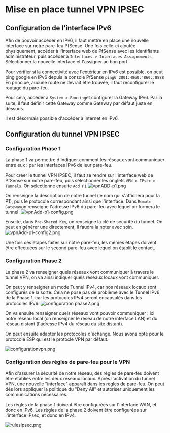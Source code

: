 # **Mise en place tunnel VPN IPSEC**

## **Configuration de l'interface IPv6**
Afin de pouvoir accéder en IPv6, il faut mettre en place une nouvelle interface sur notre pare-feu PfSense.
Une fois celle-ci ajoutée physiquement, accéder à l'interface web de PfSense avec les identifiants administrateur, puis accéder à ```Interfaces > Interfaces Assignements```
Sélectionner la nouvelle interface et l'assigner au bon port.

Pour vérifier si la connectivité avec l'extérieur en IPv6 est possible, on peut ping google en IPv6 depuis la console PfSense
```ping6 2001:4860:4860::8888```
En principe, aucune route ne devrait être trouvée, il faut reconfigurer le routage du pare-feu.

Pour cela, accéder à ```System > Routing```et configurer la Gateway IPv6. Par la suite, il faut définir cette Gateway comme Gateway par défaut juste en dessous.

Il est désormais possible d'accéder à internet en IPv6.

## **Configuration du tunnel VPN IPSEC**

### **Configuration Phase 1**
La phase 1 va permettre d'indiquer comment les réseaux vont communiquer entre eux : par les interfaces IPv6 de leur pare-feu.

Pour créer le tunnel VPN IPSEC, il faut se rendre sur l'interface web de PfSense sur notre pare-feu, puis sélectionner les onglets ```VPN > IPsec > Tunnels```. On sélectionne ensuite ```Add P1```
![vpnADD-p1.png]()

On renseigne la description de notre tunnel (le nom qui s'affichera pour la P1), puis le protocole correspondant ainsi que l'interface. Dans ```Remote Gateway```on renseigne l'adresse IPv6 du pare-feu avec lequel on formera le tunnel.
![vpnAdd-p1-config.png]()

Ensuite, dans ```Pre-Shared Key```, on renseigne la clé de sécurité du tunnel. On peut en générer une directement, il faudra la noter avec soin.
![vpnAdd-p1-config2.png]()

Une fois ces étapes faites sur notre pare-feu, les mêmes étapes doivent être effectuées sur le second pare-feu avec lequel on établit le contact.

### **Configuration Phase 2**
La phase 2 va renseigner quels réseaux vont communiquer à travers le tunnel VPN, on va ainsi indiquer quels réseaux locaux vont communiquer.

On peut y renseigner un mode Tunnel IPv4, car nos réseaux locaux sont configurés de la sorte. Cela ne pose pas de problème avec le Tunnel IPv6 de la Phase 1, car les protocoles IPv4 seront encapsulés dans les protocoles IPv6.
![configuration phase2.png]()

On va ensuite renseigner quels réseaux vont pouvoir communiquer : ici notre réseau local (on renseigner le réseau de notre interface LAN) et du réseau distant (l'adresse IPv4 du réseau du site distant).

On peut ensuite adapter les protocoles d'échange. Nous avons opté pour le protocole ESP qui est le protocle VPN par défaut.

![configurationvpn.png]()

### **Configuration des règles de pare-feu pour le VPN**
Afin d'assurer la sécurité de notre réseau, des règles de pare-feu doivent être établies entre les deux réseaux locaux. Après l'activation du tunnel VPN, une nouvelle "interface" apparaît dans les règles de pare-feu. On peut dès lors appliquer la politique du "Deny All" et autoriser uniquement les communications nécessaires.

Les règles de la phase 1 doivent être configurées sur l'interface WAN, et donc en IPv6.
Les règles de la phase 2 doivent être configurées sur l'interface IPsec, et donc en IPv4.

![rulesipsec.png]()

